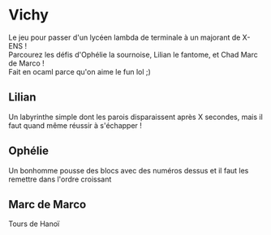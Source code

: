 # Vichy

Le jeu pour passer d'un lycéen lambda de terminale à un majorant de X-ENS  !  
Parcourez les défis d'Ophélie la sournoise, Lilian le fantome, et Chad Marc de Marco !  
Fait en ocaml parce qu'on aime le fun lol ;)  

## Lilian

Un labyrinthe simple dont les parois disparaissent après X secondes, mais il faut quand même réussir à s'échapper !

## Ophélie

Un bonhomme pousse des blocs avec des numéros dessus et il faut les remettre dans l'ordre croissant

## Marc de Marco

Tours de Hanoï
